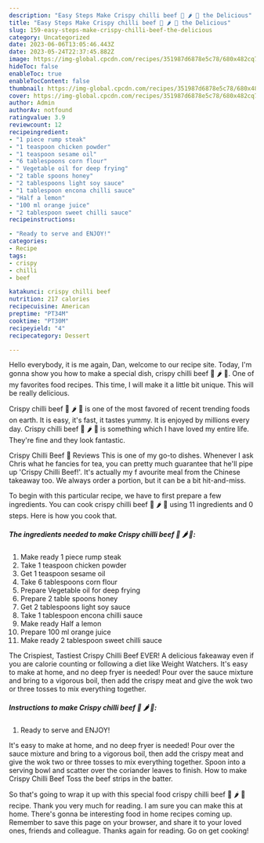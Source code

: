 ```yaml
---
description: "Easy Steps Make Crispy chilli beef 🥩 🌶 🍯 the Delicious"
title: "Easy Steps Make Crispy chilli beef 🥩 🌶 🍯 the Delicious"
slug: 159-easy-steps-make-crispy-chilli-beef-the-delicious
category: Uncategorized
date: 2023-06-06T13:05:46.443Z
date: 2023-05-24T22:37:45.882Z
image: https://img-global.cpcdn.com/recipes/351987d6878e5c78/680x482cq70/crispy-chilli-beef-recipe-main-photo.jpg
hideToc: false
enableToc: true
enableTocContent: false
thumbnail: https://img-global.cpcdn.com/recipes/351987d6878e5c78/680x482cq70/crispy-chilli-beef-recipe-main-photo.jpg
cover: https://img-global.cpcdn.com/recipes/351987d6878e5c78/680x482cq70/crispy-chilli-beef-recipe-main-photo.jpg
author: Admin
authorAv: notfound
ratingvalue: 3.9
reviewcount: 12
recipeingredient:
- "1 piece rump steak"
- "1 teaspoon chicken powder"
- "1 teaspoon sesame oil"
- "6 tablespoons corn flour"
- " Vegetable oil for deep frying"
- "2 table spoons honey"
- "2 tablespoons light soy sauce"
- "1 tablespoon encona chilli sauce"
- "Half a lemon"
- "100 ml orange juice"
- "2 tablespoon sweet chilli sauce"
recipeinstructions:

- "Ready to serve and ENJOY!"
categories:
- Recipe
tags:
- crispy
- chilli
- beef

katakunci: crispy chilli beef 
nutrition: 217 calories
recipecuisine: American
preptime: "PT34M"
cooktime: "PT30M"
recipeyield: "4"
recipecategory: Dessert

---
```



Hello everybody, it is me again, Dan, welcome to our recipe site. Today, I'm gonna show you how to make a special dish, crispy chilli beef 🥩 🌶 🍯. One of my favorites food recipes. This time, I will make it a little bit unique. This will be really delicious.

Crispy chilli beef 🥩 🌶 🍯 is one of the most favored of recent trending foods on earth. It is easy, it's fast, it tastes yummy. It is enjoyed by millions every day. Crispy chilli beef 🥩 🌶 🍯 is something which I have loved my entire life. They're fine and they look fantastic.

Crispy Chilli Beef 💬 Reviews This is one of my go-to dishes. Whenever I ask Chris what he fancies for tea, you can pretty much guarantee that he&#39;ll pipe up &#39;Crispy Chilli Beef!&#39;. It&#39;s actually my f avourite meal from the Chinese takeaway too. We always order a portion, but it can be a bit hit-and-miss.


To begin with this particular recipe, we have to first prepare a few ingredients. You can cook crispy chilli beef 🥩 🌶 🍯 using 11 ingredients and 0 steps. Here is how you cook that.

<!--inarticleads1-->

##### The ingredients needed to make Crispy chilli beef 🥩 🌶 🍯:

1. Make ready 1 piece rump steak
1. Take 1 teaspoon chicken powder
1. Get 1 teaspoon sesame oil
1. Take 6 tablespoons corn flour
1. Prepare  Vegetable oil for deep frying
1. Prepare 2 table spoons honey
1. Get 2 tablespoons light soy sauce
1. Take 1 tablespoon encona chilli sauce
1. Make ready Half a lemon
1. Prepare 100 ml orange juice
1. Make ready 2 tablespoon sweet chilli sauce


The Crispiest, Tastiest Crispy Chilli Beef EVER! A delicious fakeaway even if you are calorie counting or following a diet like Weight Watchers. It&#39;s easy to make at home, and no deep fryer is needed! Pour over the sauce mixture and bring to a vigorous boil, then add the crispy meat and give the wok two or three tosses to mix everything together. 

<!--inarticleads2-->

##### Instructions to make Crispy chilli beef 🥩 🌶 🍯:


1. Ready to serve and ENJOY!

It&#39;s easy to make at home, and no deep fryer is needed! Pour over the sauce mixture and bring to a vigorous boil, then add the crispy meat and give the wok two or three tosses to mix everything together. Spoon into a serving bowl and scatter over the coriander leaves to finish. How to make Crispy Chilli Beef Toss the beef strips in the batter. 

So that's going to wrap it up with this special food crispy chilli beef 🥩 🌶 🍯 recipe. Thank you very much for reading. I am sure you can make this at home. There's gonna be interesting food in home recipes coming up. Remember to save this page on your browser, and share it to your loved ones, friends and colleague. Thanks again for reading. Go on get cooking!
